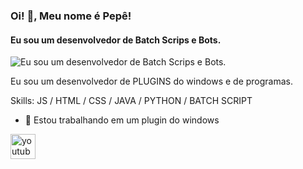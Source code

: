 ### Oi! 👋, Meu nome é Pepê!
#### Eu sou um desenvolvedor de Batch Scrips e Bots.
![Eu sou um desenvolvedor de Batch Scrips e Bots.](https://user-images.githubusercontent.com/81209437/125085234-bae6a900-e0a0-11eb-92bc-49411e5e6fcd.png)

Eu sou um desenvolvedor de PLUGINS do windows e de programas.

Skills: JS / HTML / CSS / JAVA / PYTHON / BATCH SCRIPT

- 🔭 Estou trabalhando em um plugin do windows 


[<img src='https://cdn.jsdelivr.net/npm/simple-icons@3.0.1/icons/youtube.svg' alt='youtube' height='40'>](https://youtube.com/canaldopepe123piano)  

